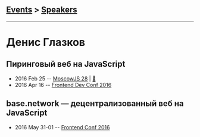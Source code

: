 ## [Events](../README.md) > [Speakers](../speakers.md)
---

# Денис Глазков

## Пиринговый веб на JavaScript
- 2016 Feb 25 -- [MoscowJS 28](https://it.mail.ru/video/468/)  | [:notebook:](https://www.slideshare.net/moscowjs/javascript-moscowjs-28)  
- 2016 Apr 16 -- [Frontend Dev Conf 2016](https://www.youtube.com/watch?v=ilCmkgto_0U)    
## base.network — децентрализованный веб на JavaScript
- 2016 May 31-01 -- [Frontend Conf 2016](https://www.youtube.com/watch?v=odWf2c9n4do)    
